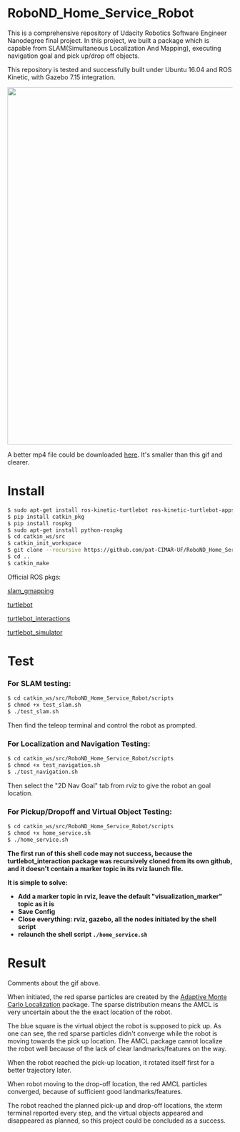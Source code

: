 # RoboND_Home_Service_Robot

This is a comprehensive repository of Udacity Robotics Software Engineer Nanodegree final project. In this project, we built a package which is capable from SLAM(Simultaneous Localization And Mapping), executing navigation goal and pick up/drop off objects. 

This repository is tested and successfully built under Ubuntu 16.04 and ROS Kinetic, with Gazebo 7.15 integration. 

<p align="center">
    <img src="image/demo2.gif" width="800px" alt=""/>
</p>

A better mp4 file could be downloaded [here](https://github.com/pat-CIMAR-UF/RoboND_Home_Service_Robot/blob/master/image/demo.mp4). It's smaller than this gif and clearer.
# Install

```bash
$ sudo apt-get install ros-kinetic-turtlebot ros-kinetic-turtlebot-apps ros-kinetic-turtlebot-interactions ros-kinetic-turtlebot-simulator ros-kinetic-kobuki-ftdi ros-kinetic-ar-track-alvar-msgs
$ pip install catkin_pkg
$ pip install rospkg
$ sudo apt-get install python-rospkg
$ cd catkin_ws/src
$ catkin_init_workspace
$ git clone --recursive https://github.com/pat-CIMAR-UF/RoboND_Home_Service_Robot.git
$ cd ..
$ catkin_make
```

Official ROS pkgs:

[slam_gmapping](https://github.com/ros-perception/slam_gmapping.git)

[turtlebot](https://github.com/turtlebot/turtlebot.git)

[turtlebot_interactions](https://github.com/turtlebot/turtlebot_interactions.git)

[turtlebot_simulator](https://github.com/turtlebot/turtlebot_simulator.git)

# Test

### For SLAM testing:
```bash
$ cd catkin_ws/src/RoboND_Home_Service_Robot/scripts
$ chmod +x test_slam.sh
$ ./test_slam.sh
```
Then find the teleop terminal and control the robot as prompted.

### For Localization and Navigation Testing:
```bash
$ cd catkin_ws/src/RoboND_Home_Service_Robot/scripts
$ chmod +x test_navigation.sh
$ ./test_navigation.sh
```
Then select the "2D Nav Goal" tab from rviz to give the robot an goal location.

### For Pickup/Dropoff and Virtual Object Testing:
```bash
$ cd catkin_ws/src/RoboND_Home_Service_Robot/scripts
$ chmod +x home_service.sh
$ ./home_service.sh
```
**The first run of this shell code may not success, because the turtlebot_interaction package was recursively cloned from its own github, and it doesn't contain a marker topic in its rviz launch file.**

**It is simple to solve:**

+ **Add a marker topic in rviz, leave the default "visualization_marker" topic as it is**
+ **Save Config**
+ **Close everything: rviz, gazebo, all the nodes initiated by the shell script**
+ **relaunch the shell script `./home_service.sh`**

# Result

Comments about the gif above. 

When initiated, the red sparse particles are created by the [Adaptive Monte Carlo Localization](http://wiki.ros.org/amcl) package. The sparse distribution means the AMCL is very uncertain about the the exact location of the robot. 

The blue square is the virtual object the robot is supposed to pick up. As one can see, the red sparse particles didn't converge while the robot is moving towards the pick up location. The AMCL package cannot localize the robot well because of the lack of clear landmarks/features on the way.

When the robot reached the pick-up location, it rotated itself first for a better trajectory later. 

When robot moving to the drop-off location, the red AMCL particles converged, because of sufficient good landmarks/features.

The robot reached the planned pick-up and drop-off locations, the xterm terminal reported every step, and the virtual objects appeared and disappeared as planned, so this project could be concluded as a success.



